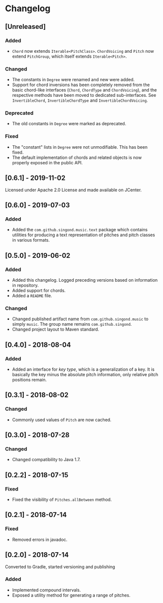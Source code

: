 Changelog
=========

[Unreleased]
------------
### Added
- `Chord` now extends `Iterable<PitchClass>`. `ChordVoicing` and `Pitch` now
  extend `PitchGroup`, which itself extends `Iterable<Pitch>`.

### Changed
- The constants in `Degree` were renamed and new were added.
- Support for chord inversions has been completely removed from the basic
  chord-like interfaces (`Chord`, `ChordType` and `ChordVoicing`), and the
  respective methods have been moved to dedicated sub-interfaces.
  See `InvertibleChord`, `InvertibleChordType` and `InvertibleChordVoicing`.

### Deprecated
- The old constants in `Degree` were marked as deprecated.

### Fixed
- The "constant" lists in `Degree` were not unmodifiable. This has been fixed.
- The default implementation of chords and related objects is now properly
  exposed in the public API.

[0.6.1] - 2019-11-02
--------------------
Licensed under Apache 2.0 License and made available on JCenter.

[0.6.0] - 2019-07-03
--------------------
### Added
- Added the `com.github.singond.music.text` package which contains utilities
  for producing a text representation of pitches and pitch classes in various
  formats.

[0.5.0] - 2019-06-02
--------------------
### Added
- Added this changelog. Logged preceding versions based on information
  in repository.
- Added support for chords.
- Added a `README` file.

### Changed
- Changed published artifact name from `com.github.singond.music` to simply
  `music`. The group name remains `com.github.singond`.
- Changed project layout to Maven standard.

[0.4.0] - 2018-08-04
--------------------
### Added
- Added an interface for _key type_, which is a generalization of a key.
  It is basically the key minus the absolute pitch information, only relative
  pitch positions remain.

[0.3.1] - 2018-08-02
--------------------
### Changed
- Commonly used values of `Pitch` are now cached.

[0.3.0] - 2018-07-28
--------------------
### Changed
- Changed compatibility to Java 1.7.

[0.2.2] - 2018-07-15
--------------------
### Fixed
- Fixed the visibility of `Pitches.allBetween` method.

[0.2.1] - 2018-07-14
--------------------
### Fixed
- Removed errors in javadoc.

[0.2.0] - 2018-07-14
--------------------
Converted to Gradle, started versioning and publishing
### Added
- Implemented compound intervals.
- Exposed a utility method for generating a range of pitches.